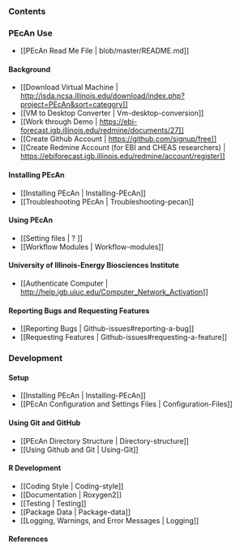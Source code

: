 ### Contents

### PEcAn Use
* [[PEcAn Read Me File | blob/master/README.md]]

#### Background
* [[Download Virtual Machine | http://isda.ncsa.illinois.edu/download/index.php?project=PEcAn&sort=category]]
* [[VM to Desktop Converter | Vm-desktop-conversion]]
* [[Work through Demo | https://ebi-forecast.igb.illinois.edu/redmine/documents/27]]
* [[Create Github Account | https://github.com/signup/free]]
* [[Create Redmine Account (for EBI and CHEAS researchers) | https://ebiforecast.igb.illinois.edu/redmine/account/register]]

#### Installing PEcAn
* [[Installing PEcAn | Installing-PEcAn]]
* [[Troubleshooting PEcAn | Troubleshooting-pecan]]

#### Using PEcAn 
* [[Setting files | ? ]]
* [[Workflow Modules | Workflow-modules]]

#### University of Illinois-Energy Biosciences Institute 
* [[Authenticate Computer | http://help.igb.uiuc.edu/Computer_Network_Activation]]

#### Reporting Bugs and Requesting Features
* [[Reporting Bugs | Github-issues#reporting-a-bug]]
* [[Requesting Features | Github-issues#requesting-a-feature]]

### Development

#### Setup
* [[Installing PEcAn | Installing-PEcAn]]
* [[PEcAn Configuration and Settings Files | Configuration-Files]]

#### Using Git and GitHub
* [[PEcAn Directory Structure | Directory-structure]]
* [[Using Github and Git | Using-Git]]

#### R Development
* [[Coding Style | Coding-style]]
* [[Documentation | Roxygen2]]
* [[Testing | Testing]]
* [[Package Data | Package-data]]
* [[Logging, Warnings, and Error Messages | Logging]]

#### References
